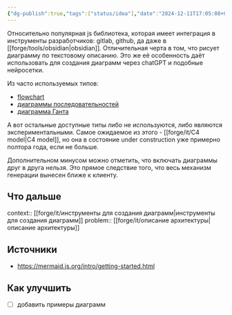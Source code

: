 ```yaml
---
{"dg-publish":true,"tags":["status/idea"],"date":"2024-12-11T17:05:08+03:00","modified_at":"2024-12-23T17:20:46+03:00","permalink":"/forge/tools/mermaid/","dgPassFrontmatter":true}
---
```



Относительно популярная js библиотека, которая имеет интеграция в инструменты разработчиков: gitlab, github, да даже в [[forge/tools/obsidian|obsidian]]. Отличительная черта в том, что рисует диаграмму по текстовому описанию. Это же её особенность даёт использовать для создания диаграмм через chatGPT и подобные нейросетки.

Из часто используемых типов:
- [flowchart](https://mermaid.js.org/syntax/flowchart.html)
- [диаграммы последовательностей](https://mermaid.js.org/syntax/sequenceDiagram.html)
- [диаграмма Ганта](https://mermaid.js.org/syntax/gantt.html)

А вот остальные доступные типы либо не используются, либо являются экспериментальными. Самое ожидаемое из этого - [[forge/it/C4 model|C4 model]], но она в состояние under construction уже примерно полтора года, если не больше.

Дополнительном минусом можно отметить, что включать диаграммы друг в друга нельзя. Это прямое следствие того, что весь механизм генерации вынесен ближе к клиенту.

## Что дальше



context::  [[forge/it/инструменты для создания диаграмм|инструменты для создания диаграмм]]
problem:: [[forge/it/описание архитектуры|описание архитектуры]]

## Источники



- https://mermaid.js.org/intro/getting-started.html

## Как улучшить

- [ ] добавить примеры диаграмм
